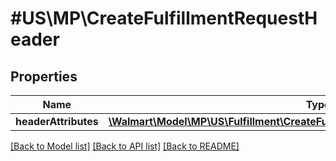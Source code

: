 # #US\MP\CreateFulfillmentRequestHeader

## Properties

Name | Type | Description | Notes
------------ | ------------- | ------------- | -------------
**headerAttributes** | [**\Walmart\Model\MP\US\Fulfillment\CreateFulfillmentRequestHeaderHeaderAttributes**](CreateFulfillmentRequestHeaderHeaderAttributes.md) |  | [optional]


[[Back to Model list]](../) [[Back to API list]](../../Api/US/MP) [[Back to README]](../../README.md)

